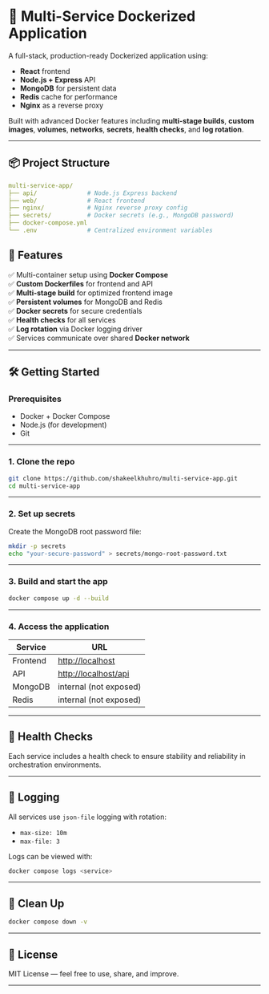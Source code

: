 # 🐳 Multi-Service Dockerized Application

A full-stack, production-ready Dockerized application using:

- **React** frontend
- **Node.js + Express** API
- **MongoDB** for persistent data
- **Redis** cache for performance
- **Nginx** as a reverse proxy

Built with advanced Docker features including **multi-stage builds**, **custom images**, **volumes**, **networks**, **secrets**, **health checks**, and **log rotation**.

---

## 📦 Project Structure

```yaml
multi-service-app/
├── api/              # Node.js Express backend
├── web/              # React frontend
├── nginx/            # Nginx reverse proxy config
├── secrets/          # Docker secrets (e.g., MongoDB password)
├── docker-compose.yml
└── .env              # Centralized environment variables

```

## 🚀 Features

✅ Multi-container setup using **Docker Compose**  
✅ **Custom Dockerfiles** for frontend and API  
✅ **Multi-stage build** for optimized frontend image  
✅ **Persistent volumes** for MongoDB and Redis  
✅ **Docker secrets** for secure credentials  
✅ **Health checks** for all services  
✅ **Log rotation** via Docker logging driver  
✅ Services communicate over shared **Docker network**

---

## 🛠️ Getting Started

### Prerequisites

- Docker + Docker Compose
- Node.js (for development)
- Git

---

### 1. Clone the repo

```bash
git clone https://github.com/shakeelkhuhro/multi-service-app.git
cd multi-service-app
```

---

### 2. Set up secrets
Create the MongoDB root password file:

```bash
mkdir -p secrets
echo "your-secure-password" > secrets/mongo-root-password.txt
```

---

### 3. Build and start the app

```bash
docker compose up -d --build
```

---

### 4. Access the application

| Service  | URL                                          |
| -------- | -------------------------------------------- |
| Frontend | [http://localhost](http://localhost)         |
| API      | [http://localhost/api](http://localhost/api) |
| MongoDB  | internal (not exposed)                       |
| Redis    | internal (not exposed)                       |

---

## 🧪 Health Checks

Each service includes a health check to ensure stability and reliability in orchestration environments.

---

## 🧰 Logging

All services use `json-file` logging with rotation:

* `max-size: 10m`
* `max-file: 3`

Logs can be viewed with:

```bash
docker compose logs <service>
```

---

## 🧼 Clean Up

```bash
docker compose down -v
```

---

## 📄 License

MIT License — feel free to use, share, and improve.

---
